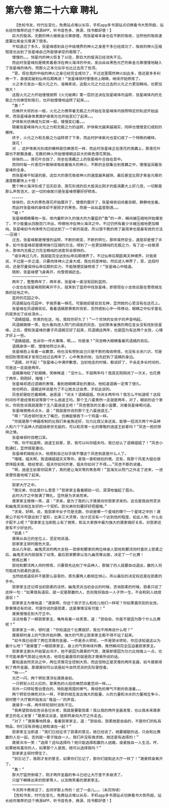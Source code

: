 # 第六卷 第二十六章 聘礼
        【告知书友，时代在变化，免费站点难以长存，手机app多书源站点切换看书大势所趋，站长给你推荐的这个换源APP，听书音色多、换源、找书都好使！】
       巨大的旋涡，无数的神火被紫金元尊吞噬，而张星峰本身也在不断的吸收，当然他的吸收速度要比紫金元尊满了很多。
       不知道过了多久，张星峰感到自己中级境界的神火之身差不多已经成功了，吸收的神火压缩程度也达到了张星峰自己所能够承受的极限了。
       慢慢的。。。恒星内的神火恢复了以往，那巨大的旋涡已经消失不见。
       而此时张星峰则是微笑着悬浮在神火海洋的中央，发出丝丝黑色光芒的紫金元尊慢慢地融入了张星峰的体内，而那火之本元似乎也比过去亮了些须。
       “恩，现在我的中级的神火之身已经完全成功了，不过这里既然神火如此多，我还是多多利用一下，直接突破到仙帝后期再说！”张星峰顿时慢慢闭上眼睛，继续开始修炼了。
       火之本元发出一股火元之力，准确来说，这股火元之力比过去的火元之力更加精纯，也更加强大！
       这股火元之力开始慢慢按照《火元秘典》第一层的法诀在张星峰体内运转，张星峰体内的无极之力仿佛受到吸引，也开始慢慢地运转了起来。。。
       “轰！”
       仿佛开大坝的水一般，火元之力携带着无极之力开始在张星峰体内按照特定的轨迹开始运转，而张星峰身体表面护身紫光也开始变幻了起来。。。
       护体紫光仿佛成为实体一般，慢慢变幻着。。。
       随着张星峰体内火元之力和无极之力的运转，护体紫光越来越凝实，同样也慢慢变幻成别的模样。
       终于，火元之力和无极之力运转停了下来，而此时护体紫光也变幻成了一个特殊的模样。
       莲花！
       对 ，这护体紫光形成的模样就仿佛莲花一样，而此时张星峰正在莲花的莲藕上，那莲花叶瓣也不断飘逸着，无数的神火开始慢慢朝这巨大的紫色莲花聚拢。
       徐徐的。。。莲花叶合拢了，将坐在莲藕之上的张星峰叶合拢在其中。
       而同时每一片莲花叶都继续吸收着强大的神火，不断的全部集合到莲藕之中，慢慢滋润着张星峰的全身。
       而张星峰不知道的是，这巨大的莲花吸收神火的速度越来越快，最后甚至比刚才紫金元尊的速度都要快上十倍！
       整个神火海洋形成了滔天巨浪，莲花形成的巨大旋涡比刚才的旋涡要大上好几倍，一切都是那么声势浩大，这一切的缘故只是张星峰想要好好修炼。
       。。。。。。
       徐徐的，巨大的黑色莲花开始展开了，慢慢的展开了，张星峰依旧闭着双眼，静静地坐着。
       而此时张星峰的身体却不是刚才的黑色，而是一丝丝晶莹剔透。。。
       “喝！”
       张星峰眼睛蓦地一张，体内蓄积许久的强大的力量猛的“轰”的一声，瞬间被压缩地开始爆发了，不少能量从四肢百穴冲出，呼啸地冲在神火海洋之中。不过仍然有着少许被压缩地更加精纯，张星峰如今肉体修为已经达到了一个新的高度，所以很干脆的用了最简单也是最有效的方法——压缩！
       过去，张星峰都是慢慢的运转，不断的蜕变，不断的转化，那样虽然安全，速度却是慢了许多，如今张星峰却是硬用强行压缩的方法，得到了一些更加精纯的无极之力，有了这一丝做源头，那体内无极之力完全精纯的进度将会很快的。
       “或许再过几月，我就能完全达到仙帝后期境界了。不过仙帝后期距离天神境界，对我来说，不过是一步之遥，只要肉体神火之身大成，我也将度神劫，然后进入神界了，恩，这段时间，还是尽量保持仙帝后期的实力，不能随便突破修炼了！”张星峰心中暗道。
       随即，张星峰便飞身离开，向雪夜城赶去。
       ————————————————
       两年了，整整两年了，两年来，张星峰一直没有回到蓝府。
       小龙也在张星峰刚刚离开不久，就来到了蓝府中找张星峰，即使现在小龙依旧是在雪夜城龙族的驻地之中。
       蓝府的花园之中。
       风语嫣站在花园中，手拨弄着一株花，可是她却是双目无神，显然她的心思没有在这花上。
       张星峰在风语嫣背后，看着语嫣那萧索的背影，忽然感到心中一阵悸动，眼睛之中似乎莫名的就渗出了丝丝泪水，。
       “语嫣姐姐，你真的在这，哈，我找你好久了！”一个欢快的女孩子的声音响起。
       风语嫣微微一笑，抬头看向进入院门的调皮的凤杏，当初那朱雀族的两位圣女没有找到张星峰，之后，便和张星峰的妻子风语嫣交好了起来，风语嫣这两年，也是因为有这两个女孩，心情才好上一些。
       “语嫣姐姐，告诉你一件大事情，啊。。。你是谁？”凤杏睁大眼睛看着风语嫣的背后。
       语嫣身体一颤，慢慢地转过头来。
       张星峰脸上有着一丝歉意，他也没有想到自己只是不断的吸收修炼，也没有关闭六识，可是他回到雪夜城才发现已经过去两年了，心中焦急的他，当先赶到了语嫣的身边。
       “语嫣，对不起！”张星峰心中满怀歉意，当初他走的时候，都说好了，不会走多长时间的，可是这一走就是两年。
       语嫣蓦地眨了眨眼睛，笑眯眯道：“没什么，不就两年吗？我其实刚刚闭了一次关，也花费了两年，刚刚好，嘻嘻！”
       张星峰却透过语嫣的表情，看到她眼睛深处的激动，他知道语嫣一定等了很久。
       他也明白，语嫣这样说是为了不让她太过自责，才如此说的。
       凤杏却是眨巴着眼睛，迷惑道：“闭关？语嫣姐姐，你闭关两年吗？我怎么不知道呢？这段时间你不是经常和说等那个什么逍遥王吗，那个王八蛋竟然一走就是两年，对了，眼前的这个家伙，你别告诉我就是那个王八蛋逍遥王吧！”凤杏嚣张的叉着小蛮腰，对着张星峰喝问道。
       张星峰微微点点头，道：“我就是你说的那个王八蛋逍遥王。”
       “啊！”凤杏顿时张大了嘴巴，仿佛能够吞下一个鸡蛋一样。
       “你就是那个神器炼制的比我们朱雀族还好，功力比我父亲还高，能够一招消灭两个中品神人和六个下品神人的超级绝世无敌的，可以和灵尊一比的尊敬的逍遥王前辈吗？”凤杏一脸的崇拜之情。
       张星峰顿时目瞪口呆。
       “啊，你不知道啊，逍遥王前辈，恩，我可以叫你姐夫吗，我已经认了语嫣姐姐了！”凤杏小脸通红，显然很是激动。
       张星峰机械般点头，他感到自己似乎搞不懂这个凤杏到底是什么人了。
       “嘻嘻，姐夫啊，我语嫣姐姐天天等你，是我一直和她玩的哦，还有，我那个风茗大姐也很崇拜姐夫哦，她经常说，姐夫你如何厉害，姐夫你如何了不得。。。”凤杏不断的说着。
       “啊，逍遥王前辈你回来了，真的是让海天等的焦急啊！”蓝海天从院门之外走了进来，一进来便惊喜地喊了起来。
       ————————————
       郢家大厅之中。
       “晟兄弟，你这是什么意思？”郢家家主看着眼前一切，深深地皱起了眉头。
       此时大厅之中放满了聘礼，显然是为求亲而来。
       晟家家主微微一笑，道：“求亲，是为了我的儿子晟昊向你郢家求亲的。这也是我自然灵派和幽鬼灵派相互友好的一个契机，郢兄弟你刻要好好把握哦。”
       “求亲，好啊，说，我郢家中女子可是无数，你说是哪一个星域的哪个一个星球之中的！晟昊公子如今可是达到了皇阶，出来三大灵尊，估计还没有一个达到他的程度，如此人物，什么女子配不上呢？”郢家家主当即脸上有了微笑，和五大家族中最为强大的晟家搞好关系，对郢家还是有不少好处的。
       “郢柔！”
       晟昊从自己的坐位上，坚定地说道。
       郢家家主顿时面色大变。
       自从几年前，幽鬼灵派的两大支柱——郢家和酆家的两位继承人郢炝和酆沭同时喜欢上郢柔之后，幽鬼灵派内部就有了动荡，最后郢家酆家以及九幽灵尊出面，决定了一个比赛！
       修炼比赛！
       郢炝和酆沭两人同时修炼，只要首先达到了中品神人，那输了的人就要自动退出，赢的人将可能成为郢柔的道侣。
       当然结成道侣并不是那么容易的，首先要两人都相互倾心，所以最后的决定权还是在郢柔的手中。
       郢家家主还记得当初郢柔的淡然，幽鬼灵派当初会议的时候，咨询郢柔的时候，郢柔只说了这样一句：“如果我有道侣，就一定是那赢的人，否则我将独自一人孑然一生，不会和别人结成道侣！”
       郢家家主为难地道：“晟昊啊，你这个孩子怎么和炝儿他们一样呢？你如果喜欢别的女孩，那事情还有的说，可是你说的是郢柔，这是事情没有可能！”
       晟昊慢慢走到大厅正中。
       淡淡地看了一眼郢家家主，嘴角有着一丝笑意，道：“郢伯伯，你是不是因为那个什么比赛呢？”
       郢家家主一听，顿时道：“你知道这个比赛就好，我也不用再说什么呢？“
       晟昊顿时身上的气势开始升腾，强大的气势让郢家家主都不得不站了起来。
       “如今我已经得了两位灵尊的圣器，一件是赤火转轮，一件是癸水转轮，你应该知道这以为着什么吧？”晟昊瞥了一眼郢家家主，身上的气势继续升腾，竟然瞬间完全压迫着郢家家主。
       郢家家主额头开始冒出冷汗，他不是因为晟昊的气势，晟昊即使因为功力比他强上一点，也不可能单靠气势就让他失态，他现在最震惊的就是刚才晟昊所说的话。
       要知道自然灵派之中，两位灵尊完全控制大局，而这信物正是灵尊的两件圣器，如今晟昊得到了两件圣器，那晟昊则可以说是如今自然灵派的实际掌控者。
       “咻~~~”
       光芒一闪，两个转轮漂浮在晟昊身前。
       一只转轮火红火红的，那黑色的火焰仿佛焚烧着空间一样。。。
       另外一只转轮雪白雪白的，特别是周围的寒气，青绿色的寒气不断的弥漫着。。。
       两个转轮仿佛死对头一样，不断的相互发出强大的能量，火的力量和冰水的力量相互争斗，顿时整个大厅都开始发出‘咯滋~~’的声音。
       晟昊手一挥，两件转轮顿时消失不见。
       “我希望郢伯伯告诉各位长老，我就是要娶郢柔！我以我的两件圣器发誓，也以我未来晟家家主的名义发誓！”晟昊淡淡道，旋即转身向大厅之外走去。
       “对了！”晟昊蓦地转身，看着郢家家主，道：“郢伯伯，郢柔她是自由的，不是你们的私有物品，你们没有资格让她和谁在一起？”
       郢家家主当即道：“我们已经征求了郢柔的意见，她已经说了，她要婚娶的话，只会和比赛赢的人在一起，否则就一辈子独自一人，我们并没有强求她，她还是有选择的！”
       晟昊冷冷一笑：“选择？这叫选择吗？她只能选择和赢的人结婚，或者独自一人生活。哼，如果她有喜欢的人，如果那个人是我，她可以选择我吗？”
       郢家家主顿时愣住了。
       “别忘记了，我刚才发的誓言，如果你们忘记了，那你们就和这大厅一样了！”晟昊转身离开了。
       “轰！”
       那大厅猛然倒塌了，刚才两件圣器的争斗已经让大厅差不多崩溃了。
       只留下瞬移出来的郢家等人，以及微笑着的晟家家主。
       ——————————————
       今天网卡费用没了，去同学那上传的！迟了一会儿。。。（未完待续）
       【告知书友，时代在变化，免费站点难以长存，手机app多书源站点切换看书大势所趋，站长给你推荐的这个换源APP，听书音色多、换源、找书都好使！】